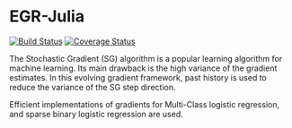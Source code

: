# EGR-Julia

[![Build Status](https://travis-ci.org/stefanks/EGR.jl.svg?branch=master)](https://travis-ci.org/stefanks/EGR.jl)
[![Coverage Status](https://coveralls.io/repos/stefanks/EGR.jl/badge.svg)](https://coveralls.io/r/stefanks/EGR.jl)

The Stochastic Gradient (SG) algorithm is a popular learning algorithm for machine learning. Its main drawback is the high variance of the gradient estimates. In this evolving gradient framework, past history is used to reduce the variance of the SG step direction. 

Efficient implementations of gradients for Multi-Class logistic regression, and sparse binary logistic regression are used.